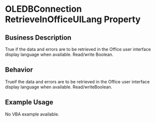 # OLEDBConnection RetrieveInOfficeUILang Property

## Business Description
True if the data and errors are to be retrieved in the Office user interface display language when available. Read/write Boolean.

## Behavior
Trueif the data and errors are to be retrieved in the Office user interface display language when available.  Read/writeBoolean.

## Example Usage
No VBA example available.